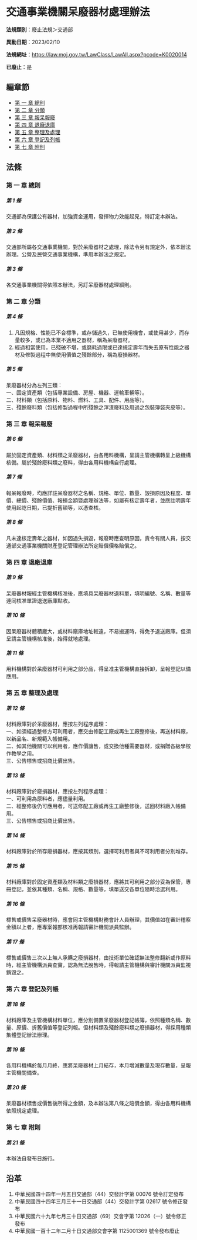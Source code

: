 # 交通事業機關呆廢器材處理辦法

**法規類別**：廢止法規＞交通部

**異動日期**：2023/02/10  

**法規網址**：https://law.moj.gov.tw/LawClass/LawAll.aspx?pcode=K0020014

**已廢止**：是


## 編章節
* [第 一 章 總則](#第-一-章-總則)
* [第 二 章 分類](#第-二-章-分類)
* [第 三 章 報呆報廢](#第-三-章-報呆報廢)
* [第 四 章 退廠退庫](#第-四-章-退廠退庫)
* [第 五 章 整理及處理](#第-五-章-整理及處理)
* [第 六 章 登記及列帳](#第-六-章-登記及列帳)
* [第 七 章 附則](#第-七-章-附則)
## 法條
### 第 一 章 總則

##### 第 1 條
交通部為保護公有器材，加強資金運用，發揮物力效能起見，特訂定本辦法。

##### 第 2 條
交通部所屬各交通事業機關，對於呆廢器材之處理，除法令另有規定外，依本辦法辦理。公營及民營交通事業機構，準用本辦法之規定。

##### 第 3 條
各交通事業機關得依照本辦法，另訂呆廢器材處理細則。

### 第 二 章 分類

##### 第 4 條
1. 凡因規格、性能已不合標準，或存儲過久，已無使用機會，或使用甚少，而存量較多，或已為本業不適用之器材，稱為呆廢器材。
1. 經過相當使用，已殘破不堪，或磨耗過限或已達規定壽年而失去原有性能之器材及修製過程中無使用價值之殘餘部分，稱為廢損器材。

##### 第 5 條
呆廢器材分為左列三類：  
一、固定資產類（包括專業設備、房屋、機器、運輸車輛等）。  
二、材料類（包括原料、物料、燃料、工具、配件、用品等）。  
三、殘餘廢料類（包括修製過程中所殘餘之滓渣廢料及用過之包裝簿袋夾皮等）。

### 第 三 章 報呆報廢

##### 第 6 條
屬於固定資產類、材料類之呆廢器材，由各用料機構，呈請主管機構轉呈上級機構核備。屬於殘餘廢料類之廢料，得由各用料機構自行處理。

##### 第 7 條
報呆報廢時，均應詳註呆廢器材之名稱、規格、單位、數量、毀損原因及程度、單價、總價、殘餘價值、報損金額暨處理辦法等，如屬有核定壽年者，並應註明壽年使用起訖日期，已提折舊額等，以憑查核。

##### 第 8 條
凡未達核定壽年之器材，如因過失損毀，報廢時應查明原因，責令有關人員，按交通部交通事業機關財產登記管理辦法所定賠償價格賠償之。

### 第 四 章 退廠退庫

##### 第 9 條
呆廢器材報經主管機構核准後，應填具呆廢器材退料單，填明編號、名稱、數量等連同核准單證退送廠庫點收。

##### 第 10 條
因呆廢器材體積龐大，或材料廠庫地址較遠，不易搬運時，得免予退送廠庫。但須呈請主管機構核准後，始得就地處理。

##### 第 11 條
用料機構對於呆廢器材可利用之部分品，得呈准主管機構直接拆卸，呈報登記以備應用。

### 第 五 章 整理及處理

##### 第 12 條
材料廠庫對於呆廢器材，應按左列程序處理：  
一、如須經過整修方可利用者，應交由修配工廠或再生工廠整修後，再送材料廠，以新品名、新規範入帳備用。  
二、如其他機關可以利用者，應作價讓售，或交換他種需要器材，或捐贈各級學校作教學之用。  
三、公告標售或招商比價出售。

##### 第 13 條
材料廠庫對於廢損器材，應按左列程序處理：  
一、可利用為原料者，應儘量利用。  
二、經整修後仍可應用者，可送修配工廠或再生工廠整修後，送回材料廠入帳備用。  
三、公告標售或招商比價出售。

##### 第 14 條
材料廠庫對於所存廢損器材，應按其類別，選擇可利用者與不可利用者分別堆存。

##### 第 15 條
材料廠庫對於固定資產類及材料類之廢損器材，應將其可利用之部分妥為保管，專冊登記，並依其種類、名稱、規格、數量等，填單送交各單位隨時洽選利用。

##### 第 16 條
標售或價售呆廢器材時，應會同主管機構財務會計人員辦理，其價值如在審計稽察金額以上者，應專案報部核准再報請審計機關派員監辦。

##### 第 17 條
標售或價售三次以上無人承購之廢損器材，由技術單位確認無法整修翻新或作原料時，經主管機構派員查實，認為無法脫售時，得報請主管機構與審計機關派員監視銷毀之。

### 第 六 章 登記及列帳

##### 第 18 條
材料廠庫及主管機構材料單位，應分別備置呆廢器材登記帳簿，依照種類名稱、數量、原價、折舊價值等登記列報。但材料類及殘餘廢料類之廢損器材，得採用種類集體登記辦法辦理。

##### 第 19 條
各用料機構於每月月終，應將呆廢器材上月結存，本月增減數量及現存數量，呈報主管機關備查。

##### 第 20 條
呆廢器材標售或價售後所得之金額，及本辦法第八條之賠償金額，得由各用料機構依照規定處理。

### 第 七 章 附則

##### 第 21 條
本辦法自發布日施行。

## 沿革
1. 中華民國四十四年一月五日交通部（44）交發計字第 00076  號令訂定發布
1. 中華民國四十四年三月三十一日交通部（44）交發計字第 02617  號令修正發布
1. 中華民國六十九年七月三十日交通部（69）交會字第 12026（一）號令修正發布
1. 中華民國一百十二年二月十日交通部交會字第 1125001369 號令發布廢止
